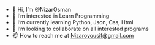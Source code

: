 - 👋 Hi, I’m @NizarOsman
- 👀 I’m interested in Learn Programming
- 🌱 I’m currently learning Python, Json, Css, Html
- 💞️ I’m looking to collaborate on all interested programs
- 📫 How to reach me at Nizaroyousif@gmail.com

<!---
NizarOsman/NizarOsman is a ✨ special ✨ repository because its `README.md` (this file) appears on your GitHub profile.
You can click the Preview link to take a look at your changes.
--->
